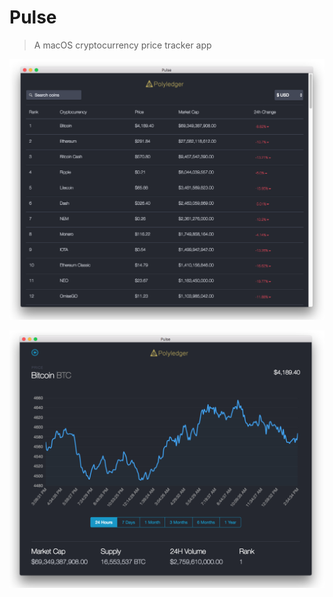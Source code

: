 # Pulse

> A macOS cryptocurrency price tracker app

![Coin List Demo](/demo-1.png?raw=true "Coin List Demo")

![Coin Chart Demo](/demo-2.png?raw=true "Coin Chart Demo")
